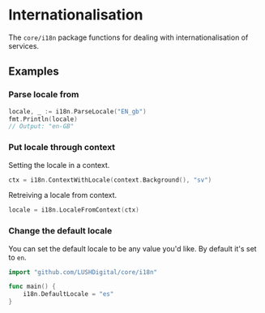 # Internationalisation

The `core/i18n` package functions for dealing with internationalisation of services.

## Examples

### Parse locale from

```go
locale, _ := i18n.ParseLocale("EN_gb")
fmt.Println(locale)
// Output: "en-GB"
```

### Put locale through context

Setting the locale in a context.

```go
ctx = i18n.ContextWithLocale(context.Background(), "sv")
```

Retreiving a locale from context.

```go
locale = i18n.LocaleFromContext(ctx)
```

### Change the default locale

You can set the default locale to be any value you'd like. By default it's set to `en`.

```go
import "github.com/LUSHDigital/core/i18n"

func main() {
    i18n.DefaultLocale = "es"
}
```
